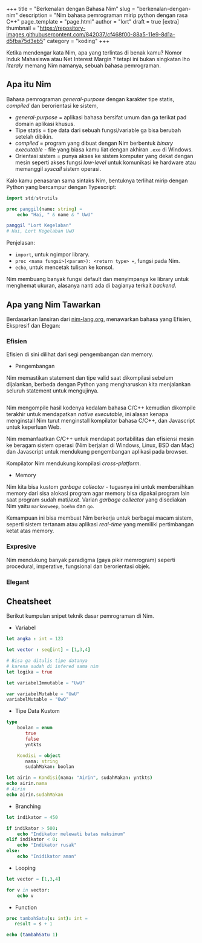 +++
title = "Berkenalan dengan Bahasa Nim"
slug = "berkenalan-dengan-nim"
description = "Nim bahasa pemrograman mirip python dengan rasa C++"
page_template = "page.html"
author = "lort"
draft = true
[extra]
thumbnail = "https://repository-images.githubusercontent.com/842037/cf468f00-88a5-11e9-8d1a-d5fba75d3eb5"
category = "koding"
+++

Ketika mendengar kata Nim, apa yang terlintas di benak kamu? Nomor Induk Mahasiswa atau Net Interest Margin ? tetapi ini bukan singkatan lho _literaly_ memang Nim namanya, 
sebuah bahasa pemrograman.

## Apa itu Nim

Bahasa pemrograman _general-purpose_ dengan karakter tipe statis, _compiled_ dan berorientasi ke sistem,

- _general-purpose_ = aplikasi bahasa bersifat umum dan ga terikat pad domain aplikasi khusus.
- Tipe statis = tipe data dari sebuah fungsi/variable ga bisa berubah setelah dibikin.
- _compiled_ = program yang dibuat dengan Nim berbentuk _binary executable_ -  file yang biasa kamu liat dengan akhiran `.exe` di Windows.
- Orientasi sistem = punya akses ke sistem komputer yang dekat dengan mesin seperti akses fungsi _low-level_ untuk komunikasi ke hardware atau memanggil _syscall_ sistem operasi.

Kalo kamu penasaran sama sintaks Nim, bentuknya terlihat mirip dengan Python yang bercampur dengan Typescript:

```nim
import std/strutils

proc panggil(name: string) =
    echo "Hai, " & name & " UwU"

panggil "Lort Kegelaban"
# Hai, Lort Kegelaban UwU
```

Penjelasan:

- `import`, untuk ngimpor library.
- `proc <nama fungsi>(<param>): <return type> =`, fungsi pada Nim.
- `echo`, untuk mencetak tulisan ke konsol. 

Nim membuang banyak fungsi default dan menyimpanya ke library untuk menghemat ukuran, alasanya nanti ada di bagianya terkait _backend_.

## Apa yang Nim Tawarkan

Berdasarkan lansiran dari [nim-lang.org](https://nim-lang.org/),  menawarkan bahasa yang Efisien, Ekspresif dan Elegan:

### Efisien

Efisien di sini dilihat dari segi pengembangan dan memory.

- Pengembangan

Nim memastikan statement dan tipe valid saat dikompilasi sebelum dijalankan, berbeda dengan Python yang mengharuskan kita menjalankan seluruh statement untuk mengujinya.

<center>
    <img src="/pic/nim-compiler-flow.png" alt="">
    <p></p>
</center>

Nim mengompile hasil kodenya kedalam bahasa C/C++ kemudian dikompile terakhir untuk mendapatkan _native executable_, ini alasan kenapa menginstall Nim turut menginstall kompilator bahasa C/C++,  dan Javascript untuk keperluan Web. 


Nim memanfaatkan C/C++ untuk mendapat portabilitas dan efisiensi mesin ke beragam sistem operasi (Nim berjalan di Windows, Linux, BSD dan Mac) dan Javascript untuk mendukung pengembangan aplikasi pada browser.

Kompilator Nim mendukung kompilasi _cross-platform_.

- Memory

Nim kita bisa kustom _garbage collector_ - tugasnya ini untuk membersihkan memory dari sisa alokasi program agar memory bisa dipakai program lain saat program sudah mati/_exit_. Varian _garbage collector_ yang disediakan Nim yaitu `marknsweep`, `boehm` dan `go`. 

Kemampuan ini bisa membuat Nim berkerja untuk berbagai macam sistem, seperti sistem tertanam atau aplikasi _real-time_ yang memiliki pertimbangan ketat atas memory.

### Expresive

Nim mendukung banyak paradigma (gaya pikir memrogram) seperti procedural, imperative, fungsional dan berorientasi objek.
 

### Elegant



## Cheatsheet

Berikut kumpulan snipet teknik dasar pemrograman di Nim.

- Variabel

```nim
let angka : int = 123

let vector : seq[int] = [1,3,4]

# Bisa ga ditulis tipe datanya 
# karena sudah di infered sama nim
let logika = true

let variabelImmutable = "UwU"

var variabelMutable = "UwU"
variabelMutable = "OwO"
```

- Tipe Data Kustom

```nim
type 
    boolan = enum
       true
       false
       yntkts

    Kondisi = object
       nama: string
       sudahMakan: boolan

let airin = Kondisi(nama: "Airin", sudahMakan: yntkts)
echo airin.nama
# Airin
echo airin.sudahMakan
```

- Branching

```nim
let indikator = 450

if indikator > 500:
    echo "Indikator melewati batas maksimum"
elif indikator < 0:
    echo "Indikator rusak"
else:
    echo "Inidikator aman"
```

- Looping

```nim
let vector = [1,3,4]

for v in vector:
    echo v
```

- Function

```nim
proc tambahSatu(s: int): int = 
   result = s + 1

echo (tambahSatu 1)
```